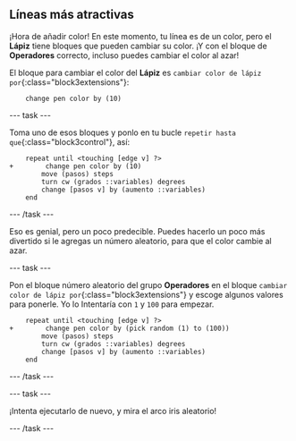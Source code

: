 ## Líneas más atractivas

¡Hora de añadir color! En este momento, tu línea es de un color, pero el **Lápiz** tiene bloques que pueden cambiar su color. ¡Y con el bloque de **Operadores** correcto, incluso puedes cambiar el color al azar!

El bloque para cambiar el color del **Lápiz** es `cambiar color de lápiz por`{:class="block3extensions"}:

```blocks3
    change pen color by (10)
```

--- task ---

Toma uno de esos bloques y ponlo en tu bucle `repetir hasta que`{:class="block3control"}, así:

```blocks3
    repeat until <touching [edge v] ?> 
+        change pen color by (10)
        move (pasos) steps
        turn cw (grados ::variables) degrees
        change [pasos v] by (aumento ::variables)
    end
```

--- /task ---

Eso es genial, pero un poco predecible. Puedes hacerlo un poco más divertido si le agregas un número aleatorio, para que el color cambie al azar.

--- task ---

Pon el bloque número aleatorio del grupo **Operadores** en el bloque `cambiar color de lápiz por`{:class="block3extensions"} y escoge algunos valores para ponerle. Yo lo Intentaría con `1` y `100` para empezar.

```blocks3
    repeat until <touching [edge v] ?> 
+        change pen color by (pick random (1) to (100))
        move (pasos) steps
        turn cw (grados ::variables) degrees
        change [pasos v] by (aumento ::variables)
    end
```

--- /task ---

--- task ---

¡Intenta ejecutarlo de nuevo, y mira el arco iris aleatorio!

--- /task ---
